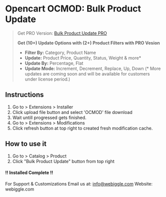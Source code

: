 # Opencart OCMOD: Bulk Product Update

> Get PRO Version: [Bulk Product Update PRO](https://www.opencart.com/index.php?route=marketplace/extension/info&extension_id=42711)
> 
> **Get (10+) Update Options with (2+) Product Filters with PRO Vesion**
> - **Filter By:** Category, Product Name
> - **Update:** Product Price, Quantity, Status, Weight & more*
> - **Update By:** Percentage, Flat
> - **Update Mode:** Increment, Decrement, Replace, Up, Down
> (* More updates are coming soon and will be available for customers under license period.)

## Instructions
1. Go to > Extensions > Installer
2. Click upload file button and select 'OCMOD' file download
3. Wait untill progressed gets finished.
4. Go to > Extensions > Modifications
5. Click refresh button at top right to created fresh modification cache.

## How to use it
1. Go to > Catalog > Product
2. Click "Bulk Product Update" button from top right

#### !!  Installed Complete  !!

For Support & Customizations
Email us at: info@webiggle.com
Website: webiggle.com
